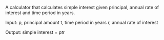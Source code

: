 A calculator that calculates simple interest given principal, annual rate of interest and time period in years.

Input: 
p, principal amount
t, time period in years
r, annual rate of interest

Output:
   simple interest = p*t*r
